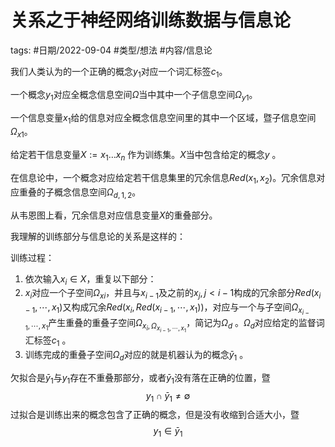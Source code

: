 # 关系之于神经网络训练数据与信息论



tags: #日期/2022-09-04 #类型/想法 #内容/信息论 



我们人类认为的一个正确的概念$y_{1}$对应一个词汇标签$c_{1}$。

一个概念$y_{1}$对应全概念信息空间$\Omega$当中其中一个子信息空间$\Omega_{y1}$。

一个信息变量$x_{1}$给的信息对应全概念信息空间里的其中一个区域，暨子信息空间$\Omega_{x1}$。

给定若干信息变量$X := x_{1} \dots x_{n}$ 作为训练集。$X$当中包含给定的概念$y$ 。

在信息论中，一个概念对应给定若干信息集里的冗余信息$Red(x_{1},x_{2})$。冗余信息对应重叠的子概念信息空间$\Omega_{d,1,2}$。

从韦恩图上看，冗余信息对应信息变量$X$的重叠部分。

我理解的训练部分与信息论的关系是这样的：

训练过程：
1. 依次输入$x_{i} \in X$，重复以下部分：
  1. $x_{i}$对应一个子空间$\Omega_{xi}$，并且与$x_{i-1}$及之前的$x_{j},j<i-1$构成的冗余部分$Red(x_{i-1},\cdots,x_{1})$又构成冗余$Red(x_{i},Red(x_{i-1},\cdots,x_{1}))$，对应与一个与子空间$\Omega_{x_{i-1},\cdots,x_{1}}$产生重叠的重叠子空间$\Omega_{x_{i},\Omega_{x_{i-1},\cdots,x_{1}}}$，简记为$\Omega_{d}$ 。$\Omega_{d}$对应给定的监督词汇标签$c_{1}$ 。
2. 训练完成的重叠子空间$\Omega_{d}$对应的就是机器认为的概念$\bar{y}_1$ 。

欠拟合是$\bar{y}_1$与$y_{1}$存在不重叠那部分，或者$\bar{y}_1$没有落在正确的位置，暨
$$
y_{1} \cap \bar{y}_1 \neq \emptyset
$$
过拟合是训练出来的概念包含了正确的概念，但是没有收缩到合适大小，暨
$$
y_{1} \in \bar{y}_1
$$
